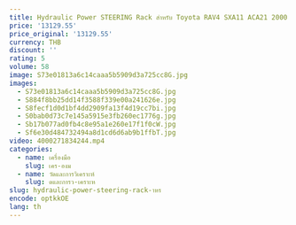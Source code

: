 ```yaml
---
title: Hydraulic Power STEERING Rack สําหรับ Toyota RAV4 SXA11 ACA21 2000-2005 RHD 44200-42110 พวงมาลัยอัตโนมัติเกียร์
price: '13129.55'
price_original: '13129.55'
currency: THB
discount: ''
rating: 5
volume: 58
image: S73e01813a6c14caaa5b5909d3a725cc8G.jpg
images:
  - S73e01813a6c14caaa5b5909d3a725cc8G.jpg
  - S884f8bb25dd14f3588f339e00a241626e.jpg
  - S8fecf1d0d1bf4dd2909fa13f4d19cc7bi.jpg
  - S0bab0d73c7e145a5915e3fb260ec1776g.jpg
  - Sb17b077ad0fb4c8e95a1e260e17f1f0cW.jpg
  - Sf6e30d484732494a8d1cd6d6ab9b1ffbT.jpg
video: 4000271834244.mp4
categories:
  - name: เครื่องมือ
    slug: เคร-องม
  - name: วัดและการวิเคราะห์
    slug: ดและการว-เคราะห
slug: hydraulic-power-steering-rack-าหร
encode: optkkOE
lang: th
---
```

  